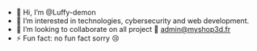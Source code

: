 - 👋 Hi, I’m @Luffy-demon
- 👀 I’m interested in technologies, cybersecurity and web development.
- 💞️ I’m looking to collaborate on all project
  📳 admin@myshop3d.fr
- ⚡ Fun fact: no fun fact sorry 😢

<!---
Luffy-demon/Luffy-demon is a ✨ special ✨ repository because its `README.md` (this file) appears on your GitHub profile.
You can click the Preview link to take a look at your changes.
--->
